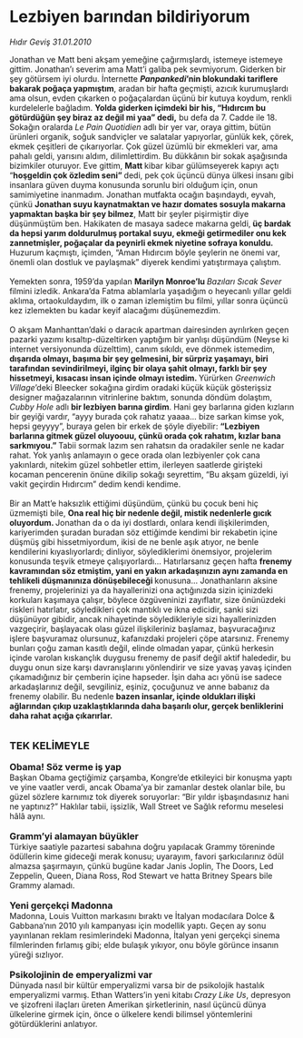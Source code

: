 # Lezbiyen barından bildiriyorum

*Hıdır Geviş 31.01.2010*

<div class="taraf_structure_2col_1zq">
<div class="margen_n">



 <p>Jonathan ve Matt beni akşam yemeğine çağırmışlardı, istemeye istemeye gittim. Jonathan’ı severim ama Matt’i galiba pek sevmiyorum. Giderken bir şey götürsem iyi olurdu. İnternette <b><i>Panpankedi</i>’nin blokundaki tariflere bakarak poğaça yapmıştım</b>, aradan bir hafta geçmişti, azıcık kurumuşlardı ama olsun, evden çıkarken o poğaçalardan üçünü bir kutuya koydum, renkli kurdelelerle bağladım. <b>Yolda giderken içimdeki bir his, “Hıdırcım bu götürdüğün şey biraz az değil mi yaa” dedi,</b> bu defa da 7. Cadde ile 18. Sokağın oralarda <i>Le Pain Quotidien</i>‎ adlı bir yer var, oraya gittim, bütün ürünleri organik, soğuk sandviçler ve salatalar yapıyorlar, günlük kek, çörek, ekmek çeşitleri de çıkarıyorlar. Çok güzel üzümlü bir ekmekleri var, ama pahalı geldi, yarısını aldım, dilimlettirdim. Bu dükkânın bir sokak aşağısında bizimkiler oturuyor. Eve gittim, <b>Matt </b>kibar kibar gülümseyerek kapıyı açtı “<b>hoşgeldin çok özledim seni” </b>dedi, pek çok üçüncü dünya ülkesi insanı gibi insanlara güven duyma konusunda sorunlu biri olduğum için, onun samimiyetine inanmadım. Jonathan mutfakta ocağın başındaydı, eyvah, çünkü <b>Jonathan suyu kaynatmaktan ve hazır domates sosuyla makarna yapmaktan başka bir şey bilmez</b>, Matt bir şeyler pişirmiştir diye düşünmüştüm ben. Hakikaten de masaya sadece makarna geldi,<b> üç bardak da hepsi yarım doldurulmuş portakal suyu, ekmeği getirmediler onu kek zannetmişler, poğaçalar da peynirli ekmek niyetine sofraya konuldu. </b>Huzurum kaçmıştı, içimden, “Aman Hıdırcım böyle şeylerin ne önemi var, önemli olan dostluk ve paylaşmak” diyerek kendimi yatıştırmaya çalıştım. <br/><br/>Yemekten sonra, 1959’da yapılan <b>Marilyn Monroe’lu </b><i>Bazıları Sıcak Sever</i> filmini izledik. Ankara’da Fatma ablamlarla yaşadığım o heyecanlı yıllar geldi aklıma, ortaokuldaydım, ilk o zaman izlemiştim bu filmi, yıllar sonra üçüncü kez izlemekten bu kadar keyif alacağımı düşünemezdim. <br/><br/>O akşam Manhanttan’daki o daracık apartman dairesinden ayrılırken geçen pazarki yazımı kısaltıp-düzeltirken yaptığım bir yanlışı düşündüm (Neyse ki internet versiyonunda düzelttim), canım sıkıldı, eve dönmek istemedim, <b>dışarıda olmayı, başıma bir şey gelmesini, bir sürpriz yaşamayı, biri tarafından sevindirilmeyi, ilginç bir olaya şahit olmayı, farklı bir şey hissetmeyi, kısacası insan içinde olmayı istedim. </b>Yürürken <i>Greenwich Village</i>’deki Bleecker sokağına girdim oradaki küçük küçük gösterişsiz designer mağazalarının vitrinlerine baktım, sonunda döndüm dolaştım, <i>Cubby Hole</i> adlı <b>bir lezbiyen barına girdim</b>. Hani gey barlarına giden kızların bir geyiği vardır, “ayyy burada çok rahatız yaaaa... bize sarkan kimse yok, hepsi geyyyy”, buraya gelen bir erkek de şöyle diyebilir: <b>“Lezbiyen barlarına gitmek güzel oluyoouu, çünkü orada çok rahatım, kızlar bana sarkmıyou.” </b>Tabii sormak lazım sen rahatsın da oradakiler senle ne kadar rahat. Yok yanlış anlamayın o gece orada olan lezbiyenler çok cana yakınlardı, nitekim güzel sohbetler ettim, ilerleyen saatlerde girişteki kocaman pencerenin önüne dikilip sokağı seyrettim, “Bu akşam güzeldi, iyi vakit geçirdin Hıdırcım” dedim kendi kendime. <br/><br/>Bir an Matt’e haksızlık ettiğimi düşündüm, çünkü bu çocuk beni hiç üzmemişti bile, <b>Ona real hiç bir nedenle değil, mistik nedenlerle gıcık oluyordum. </b>Jonathan da o da iyi dostlardı, onlara kendi ilişkilerimden, kariyerimden şuradan buradan söz ettiğimde kendimi bir rekabetin içine düşmüş gibi hissetmiyordum, ikisi de ne benle aşık atıyor, ne benle kendilerini kıyaslıyorlardı; dinliyor, söylediklerimi önemsiyor, projelerim konusunda teşvik etmeye çalışıyorlardı... Hatırlarsanız geçen hafta <b>frenemy kavramından söz etmiştim, yani en yakın arkadaşınızın aynı zamanda en tehlikeli düşmanınıza dönüşebileceği </b>konusuna... Jonathanların aksine frenemy, projelerinizi ya da hayallerinizi ona açtığınızda sizin içinizdeki korkuları kaşımaya çalışır, böylece özgüveninizi zayıflatır, size önünüzdeki riskleri hatırlatır, söyledikleri çok mantıklı ve ikna edicidir, sanki sizi düşünüyor gibidir, ancak nihayetinde söyledikleriyle sizi hayallerinizden vazgeçirir, başlayacak olası güzel ilişkileriniz başlamaz, başvuracağınız işlere başvuramaz olursunuz, kafanızdaki projeleri çöpe atarsınız. Frenemy bunları çoğu zaman kasıtlı değil, elinde olmadan yapar, çünkü herkesin içinde varolan kıskançlık duygusu frenemy de pasif değil aktif halededir, bu duygu onun size karşı davranışlarını yönlendirir ve size yavaş yavaş içinden çıkamadığınız bir çemberin içine hapseder. İşin daha acı yönü ise sadece arkadaşlarınız değil, sevgiliniz, eşiniz, çocuğunuz ve anne babanız da frenemy olabilir. Bu nedenle <b>bazen insanlar, içinde oldukları ilişki ağlarından çıkıp uzaklaştıklarında daha başarılı olur, gerçek benliklerini daha rahat açığa çıkarırlar.</b><b> <br/><br/><br/><font size="4">TEK KELİMEYLE</font> <br/><br/><font size="3">Obama! Söz verme iş yap</font></b> <br/>Başkan Obama geçtiğimiz çarşamba, Kongre’de etkileyici bir konuşma yaptı ve yine vaatler verdi, ancak Obama’ya bir zamanlar destek olanlar bile, bu güzel sözlere karnımız tok diyerek soruyorlar: “Bir yıldır işbaşındasınız hani ne yaptınız?” Haklılar tabii, işsizlik, Wall Street ve Sağlık reformu meselesi hâlâ aynı. <b><br/><br/><font size="3">Gramm’yi alamayan büyükler</font></b> <br/>Türkiye saatiyle pazartesi sabahına doğru yapılacak Grammy töreninde ödüllerin kime gideceği merak konusu; uyarayım, favori şarkıcılarınız ödül almazsa şaşırmayın, çünkü bugüne kadar Janis Joplin, The Doors, Led Zeppelin, Queen, Diana Ross, Rod Stewart ve hatta Britney Spears bile Grammy alamadı. <b><br/><br/><font size="3">Yeni gerçekçi Madonna</font></b> <br/>Madonna, Louis Vuitton markasını bıraktı ve İtalyan modacılara Dolce &amp; Gabbana’nın 2010 yılı kampanyası için modellik yaptı. Geçen ay sonu yayınlanan reklam resimlerindeki Madonna, İtalyan yeni gerçekçi sinema filmlerinden fırlamış gibi; elde bulaşık yıkıyor, onu böyle görünce insanın yüreği sızlıyor.<b> <br/><br/><font size="3">Psikolojinin de emperyalizmi var</font> </b><br/>Dünyada nasıl bir kültür emperyalizmi varsa bir de psikolojik hastalık emperyalizmi varmış.<b> </b>Ethan Watters’in yeni kitabı<b> </b><i>Crazy Like Us</i>, depresyon ve şizofreni ilaçları üreten Amerikan şirketlerinin, nasıl üçüncü dünya ülkelerine girmek için, önce o ülkelere kendi bilimsel yöntemlerini götürdüklerini anlatıyor.</p>
<br/>
<br/>
<br/>



<br/>


<div id="taraf_not">
</div>

</div>


</div>

